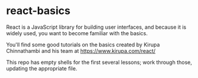 # react-basics

React is a JavaScript library for building user interfaces, and because it is widely used, you want to become familiar with the basics.

You'll find some good tutorials on the basics created by Kirupa Chinnathambi and his team at https://www.kirupa.com/react/

This repo has empty shells for the first several lessons;  work through those, updating the appropriate file.

